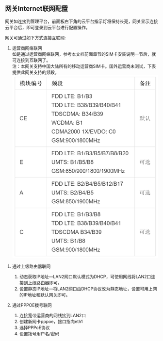 

## 网关Internet联网配置

网关如连接到管理平台，前面板右下角的云平台指示灯将保持长亮，网关显示连接云平台后，即可登录到云平台进行配置操作。

网关可通过如下方式连接互联网:

1. 运营商网络联网<br/>
   如是通过运营商网络联网，参考本文档前面章节的SIM卡安装说明一节后，就可连接到互联网了。<br/>
   注：本网关支持中国大陆所有的移动运营商SIM卡。国外运营商未测试，下表提供此网关支持的频段。<br/>
   ![](imgs/2019-10-16-10-15-14.png)

<!-- 
   | 模块编号 | 频段                                                                                                                           | 备注 |
   | :-------- | :------------------------------------------------------------------------------------------------------------------------------ | ---- |
   | CE       | FDD LTE: B1/B3<br/>TDD LTE: B38/B39/B40/B41<br/>TDSCDMA: B34/B39<br/>WCDMA: B1 <br/>CDMA2000 1X/EVDO: C0 <br/>GSM:900/1800MHz | 默认 |
   | E        | FDD LTE: B1/B3/B5/B7/B8/B20 <br/> UMTS: B1/B5/B8 <br/> GSM:850/900/1800/1900MHz                                                  | 可选 |
   | A        | FDD LTE: B2/B4/B5/B12/B17 <br/> UMTS: B2/B4/B5 <br/> GSM:850/1900MHz                                                             | 可选 |
   | C        | FDD LTE: B1/B3/B8 <br/> TDD LTE: B38/B39/B40/B41 <br/> TDSCDMA B34/B39  <br/> UMTS: B1/B8  <br/> GSM:900/1800MHz                  | 可选 | -->

1. 通过上级路由器联网<br/>
   1. 动态获取IP地址—LAN2网口默认模式为DHCP，可使用网线将LAN2口连接到上级路由器即可。<br/>
   2. 设置静态IP地址—将LAN2网口由DHCP协议改为静态地址，设置可用上网的IP地址和默认网关即可。<br/>

2. 通过PPPOE拨号联网<br/>
   1. 连接宽带运营商的网线接到LAN2口<br/>
   2. 创建新网卡pppoe，接口指向eth1<br/>
   3. 选择PPPoE协议<br/>
   4. 设置拨号用户名/密码<br/>